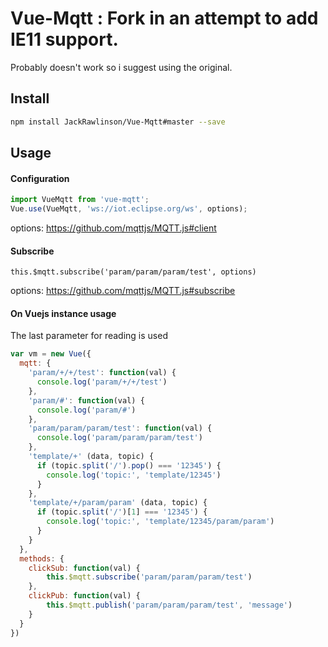 # Vue-Mqtt : Fork in an attempt to add IE11 support.

Probably doesn't work so i suggest using the original.

## Install

``` bash
npm install JackRawlinson/Vue-Mqtt#master --save
```

## Usage
#### Configuration
``` js
import VueMqtt from 'vue-mqtt';
Vue.use(VueMqtt, 'ws://iot.eclipse.org/ws', options);
```
options: https://github.com/mqttjs/MQTT.js#client

#### Subscribe
```
this.$mqtt.subscribe('param/param/param/test', options)
```
options: https://github.com/mqttjs/MQTT.js#subscribe

#### On Vuejs instance usage

The last parameter for reading is used

``` js
var vm = new Vue({
  mqtt: {
    'param/+/+/test': function(val) {
      console.log('param/+/+/test')
    },
    'param/#': function(val) {
      console.log('param/#')
    },
    'param/param/param/test': function(val) {
      console.log('param/param/param/test')
    },
    'template/+' (data, topic) {
      if (topic.split('/').pop() === '12345') {
        console.log('topic:', 'template/12345')
      }
    },
    'template/+/param/param' (data, topic) {
      if (topic.split('/')[1] === '12345') {
        console.log('topic:', 'template/12345/param/param')
      }
    }
  },
  methods: {
    clickSub: function(val) {
        this.$mqtt.subscribe('param/param/param/test')
    },
    clickPub: function(val) {
        this.$mqtt.publish('param/param/param/test', 'message')
    }
  }
})
```
